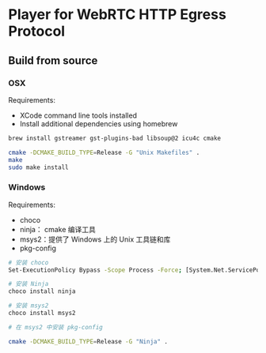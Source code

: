 # Player for WebRTC HTTP Egress Protocol

## Build from source

### OSX

Requirements:

- XCode command line tools installed
- Install additional dependencies using homebrew

```bash
brew install gstreamer gst-plugins-bad libsoup@2 icu4c cmake
```

```bash
cmake -DCMAKE_BUILD_TYPE=Release -G "Unix Makefiles" .
make
sudo make install
```

### Windows

Requirements:

- choco
- ninja： cmake 编译工具
- msys2：提供了 Windows 上的 Unix 工具链和库
- pkg-config

```bash
# 安装 choco
Set-ExecutionPolicy Bypass -Scope Process -Force; [System.Net.ServicePointManager]::SecurityProtocol = [System.Net.ServicePointManager]::SecurityProtocol -bor 3072; iex ((New-Object System.Net.WebClient).DownloadString('https://community.chocolatey.org/install.ps1'))

# 安装 Ninja
choco install ninja

# 安装 msys2
choco install msys2

# 在 msys2 中安装 pkg-config

```

```bash
cmake -DCMAKE_BUILD_TYPE=Release -G "Ninja" .
```
